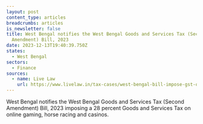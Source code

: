 ```yaml
---
layout: post
content_type: articles
breadcrumbs: articles
is_newsletter: false
title: West Bengal notifies the West Bengal Goods and Services Tax (Second
  Amendment) Bill, 2023
date: 2023-12-13T19:40:39.750Z
states:
  - West Bengal
sectors:
  - Finance
sources:
  - name: Live Law
    url: https://www.livelaw.in/tax-cases/west-bengal-bill-impose-gst-online-gaming-horse-racing-casinos-244146?infinitescroll=1
---
```

West Bengal notifies the West Bengal Goods and Services Tax (Second Amendment) Bill, 2023 imposing a 28 percent Goods and Services Tax on online gaming, horse racing and casinos.
